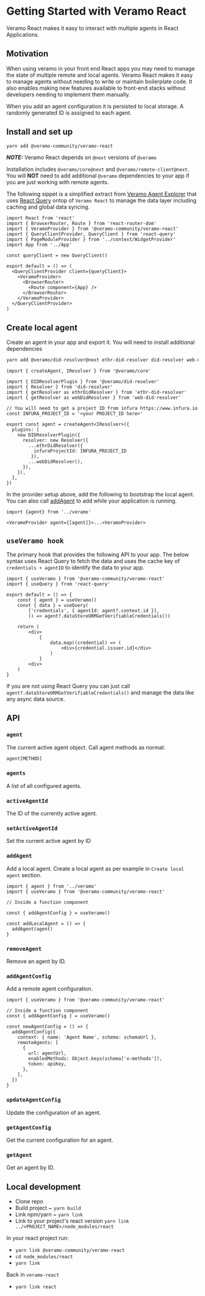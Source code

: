 # Getting Started with Veramo React

Veramo React makes it easy to interact with multiple agents in React Applications.

## Motivation

When using veramo in your front end React apps you may need to manage the state of multiple remote and local agents. Veramo React makes it easy to manage agents without needing to write or maintain boilerplate code. It also enables making new features available to front-end stacks without developers needing to implement them manually.

When you add an agent configuration it is persisted to local storage. A randomly generated ID is assigned to each agent.

## Install and set up

```bash
yarn add @veramo-community/veramo-react
```

**_NOTE:_** Veramo React depends on `@next` versions of `@veramo`

Installation includes `@veramo/core@next` and `@veramo/remote-client@next`. You will **NOT** need to add additional `@veramo` dependencies to your app if you are just working with remote agents.

The following sippet is a simplified extract from [Veramo Agent Explorer](https://github.com/veramolabs/agent-explorer) that uses [React Query](https://github.com/tannerlinsley/react-query) ontop of `Veramo React` to manage the data layer including caching and global data syncing.

```tsx
import React from 'react'
import { BrowserRouter, Route } from 'react-router-dom'
import { VeramoProvider } from '@veramo-community/veramo-react'
import { QueryClientProvider, QueryClient } from 'react-query'
import { PageModuleProvider } from '../context/WidgetProvider'
import App from '../App'

const queryClient = new QueryClient()

export default = () => (
  <QueryClientProvider client={queryClient}>
    <VeramoProvider>
      <BrowserRouter>
        <Route component={App} />
      </BrowserRouter>
    </VeramoProvider>
  </QueryClientProvider>
)
```

## Create local agent

Create an agent in your app and export it. You will need to install additional dependencies

```bash
yarn add @veramo/did-resolver@next ethr-did-resolver did-resolver web-did-resolver
```

```tsx
import { createAgent, IResolver } from '@veramo/core'

import { DIDResolverPlugin } from '@veramo/did-resolver'
import { Resolver } from 'did-resolver'
import { getResolver as ethrDidResolver } from 'ethr-did-resolver'
import { getResolver as webDidResolver } from 'web-did-resolver'

// You will need to get a project ID from infura https://www.infura.io
const INFURA_PROJECT_ID = '<your PROJECT_ID here>'

export const agent = createAgent<IResolver>({
  plugins: [
    new DIDResolverPlugin({
      resolver: new Resolver({
        ...ethrDidResolver({ 
          infuraProjectId: INFURA_PROJECT_ID
         }),
        ...webDidResolver(),
      }),
    }),
  ],
})
```

In the provider setup above, add the following to bootstrap the local agent. You can also call [addAgent](#addAgent) to add while your application is running.

```tsx
import {agent} from '../veramo'

<VeramoProvider agent={[agent]}>...<VeramoProvider>
```

## `useVeramo hook`

The primary hook that provides the following API to your app. The below syntax uses React Query to fetch the data and uses the cache key of `credentials + agentID` to identify the data to your app.

```tsx
import { useVeramo } from '@veramo-community/veramo-react'
import { useQuery } from 'react-query'

export default = () => {
    const { agent } = useVeramo()
    const { data } = useQuery(
        ['credentials', { agentId: agent?.context.id }],
        () => agent?.dataStoreORMGetVerifiableCredentials())

    return (
        <div>
            {
                data.map((credential) => (
                    <div>{credential.issuer.id}</div>
                )
            }
        <div>
    )
}
```

If you are not using React Query you can just call `agent?.dataStoreORMGetVerifiableCredentials()` and manage the data like any async data source.

## API

### `agent`

The current active agent object. Call agent methods as normal:

```jsx
agent[METHOD]
```

### `agents`

A list of all configured agents.

### `activeAgentId`

The ID of the currently active agent.

### `setActiveAgentId`

Set the current active agent by ID

### `addAgent`

Add a local agent. Create a local agent as per example in `Create local agent` section.

```tsx
import { agent } from '../veramo'
import { useVeramo } from '@veramo-community/veramo-react'

// Inside a function component

const { addAgentConfig } = useVeramo()

const addLocalAgent = () => {
  addAgent(agent)
}
```

### `removeAgent`

Remove an agent by ID.

### `addAgentConfig`

Add a remote agent configuration.

```tsx
import { useVeramo } from '@veramo-community/veramo-react'

// Inside a function component
const { addAgentConfig } = useVeramo()

const newAgentConfig = () => {
  addAgentConfig({
    context: { name: 'Agent Name', schema: schemaUrl },
    remoteAgents: [
      {
        url: agentUrl,
        enabledMethods: Object.keys(schema['x-methods']),
        token: apiKey,
      },
    ],
  })
}
```

### `updateAgentConfig`

Update the configuration of an agent.

### `getAgentConfig`

Get the current configuration for an agent.

### `getAgent`

Get an agent by ID.

## Local development

- Clone repo
- Build project ~ `yarn build`
- Link npm/yarn ~ `yarn link`
- Link to your project's react version `yarn link ../<PROJECT_NAME>/node_modules/react`

In your react project run:

- `yarn link @veramo-community/veramo-react`
- `cd node_modules/react`
- `yarn link`

Back in `veramo-react`

- `yarn link react`
